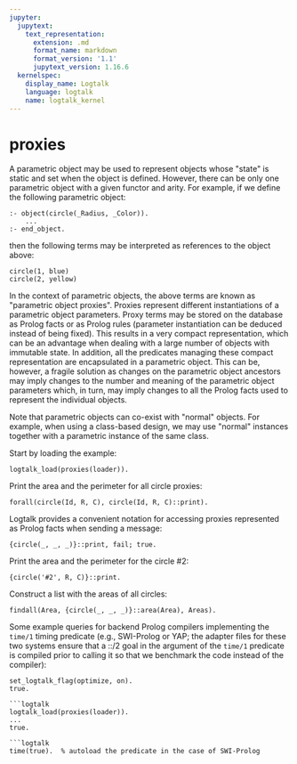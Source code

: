 ```yaml
---
jupyter:
  jupytext:
    text_representation:
      extension: .md
      format_name: markdown
      format_version: '1.1'
      jupytext_version: 1.16.6
  kernelspec:
    display_name: Logtalk
    language: logtalk
    name: logtalk_kernel
---
```


<!--
________________________________________________________________________

This file is part of Logtalk <https://logtalk.org/>  
SPDX-FileCopyrightText: 1998-2025 Paulo Moura <pmoura@logtalk.org>  
SPDX-License-Identifier: Apache-2.0

Licensed under the Apache License, Version 2.0 (the "License");
you may not use this file except in compliance with the License.
You may obtain a copy of the License at

    http://www.apache.org/licenses/LICENSE-2.0

Unless required by applicable law or agreed to in writing, software
distributed under the License is distributed on an "AS IS" BASIS,
WITHOUT WARRANTIES OR CONDITIONS OF ANY KIND, either express or implied.
See the License for the specific language governing permissions and
limitations under the License.
________________________________________________________________________
-->

# proxies

A parametric object may be used to represent objects whose "state" is static 
and set when the object is defined. However, there can be only one parametric 
object with a given functor and arity. For example, if we define the following
parametric object:

	:- object(circle(_Radius, _Color)).
		...
	:- end_object.

then the following terms may be interpreted as references to the object above:

	circle(1, blue)
	circle(2, yellow)

In the context of parametric objects, the above terms are known as "parametric
object proxies". Proxies represent different instantiations of a parametric 
object parameters. Proxy terms may be stored on the database as Prolog facts 
or as Prolog rules (parameter instantiation can be deduced instead of being 
fixed). This results in a very compact representation, which can be an 
advantage when dealing with a large number of objects with immutable state. 
In addition, all the predicates managing these compact representation are 
encapsulated in a parametric object. This can be, however, a fragile solution 
as changes on the parametric object ancestors may imply changes to the number 
and meaning of the parametric object parameters which, in turn, may imply 
changes to all the Prolog facts used to represent the individual objects.

Note that parametric objects can co-exist with "normal" objects. For example, 
when using a class-based design, we may use "normal" instances together with
a parametric instance of the same class.

Start by loading the example:

```logtalk
logtalk_load(proxies(loader)).
```

Print the area and the perimeter for all circle proxies:

```logtalk
forall(circle(Id, R, C), circle(Id, R, C)::print).
```

<!--
id: #1, area: 4.75291, perimeter: 7.72831, color: blue
id: #2, area: 43.2412, perimeter: 23.3106, color: yellow
id: #3, area: 0.477836, perimeter: 2.45044, color: green
id: #4, area: 103.508, perimeter: 36.0655, color: black
id: #5, area: 217.468, perimeter: 52.2761, color: cyan
true.
-->

Logtalk provides a convenient notation for accessing proxies
represented as Prolog facts when sending a message:

```logtalk
{circle(_, _, _)}::print, fail; true.
```

<!--
id: #1, area: 4.75291, perimeter: 7.72831, color: blue
id: #2, area: 43.2412, perimeter: 23.3106, color: yellow
id: #3, area: 0.477836, perimeter: 2.45044, color: green
id: #4, area: 103.508, perimeter: 36.0655, color: black
id: #5, area: 217.468, perimeter: 52.2761, color: cyan
true.
-->

Print the area and the perimeter for the circle #2:

```logtalk
{circle('#2', R, C)}::print.
```

<!--
id: #2, area: 43.2412, perimeter: 23.3106, color: yellow
R = 3.71, C = yellow.
-->

Construct a list with the areas of all circles:

```logtalk
findall(Area, {circle(_, _, _)}::area(Area), Areas).
```

<!--
Areas = [4.75291, 43.2412, 0.477836, 103.508, 217.468].
-->

Some example queries for backend Prolog compilers implementing the 
`time/1` timing predicate (e.g., SWI-Prolog or YAP; the adapter files
for these two systems ensure that a ::/2 goal in the argument of the
`time/1` predicate is compiled prior to calling it so that we benchmark
the code instead of the compiler):

```logtalk
set_logtalk_flag(optimize, on).
true.

```logtalk
logtalk_load(proxies(loader)).
...
true.

```logtalk
time(true).  % autoload the predicate in the case of SWI-Prolog
```

<!--
% 2 inferences, 0.000 CPU in 0.000 seconds (67% CPU, 250000 Lips)
true.

```logtalk
time(circle(one, 7, red)::id(Id)).
```

<!--
% 1 inferences, 0.000 CPU in 0.000 seconds (56% CPU, 76923 Lips)
Id = one.

```logtalk
time(circle(one, 7, red)::radius(Radius)).
```

<!--
% 1 inferences, 0.000 CPU in 0.000 seconds (61% CPU, 83333 Lips)
Radius = 7.

```logtalk
time(circle(one, 7, red)::color(Color)).
```

<!--
% 1 inferences, 0.000 CPU in 0.000 seconds (56% CPU, 71429 Lips)
Color = red.

```logtalk
Id0 = one, time(circle(Id0, 7, red)::id(Id)).
```

<!--
% 1 inferences, 0.000 CPU in 0.000 seconds (56% CPU, 76923 Lips)
Id0 = Id, Id = one.

```logtalk
Radius0 = 7, time(circle(one, Radius0, red)::radius(Radius)).
```

<!--
% 1 inferences, 0.000 CPU in 0.000 seconds (61% CPU, 83333 Lips)
Radius0 = Radius, Radius = 7.

```logtalk
Color0 = red, time(circle(one, 7, Color0)::color(Color)).
```

<!--
% 1 inferences, 0.000 CPU in 0.000 seconds (56% CPU, 71429 Lips)
Color0 = Color, Color = red.

```logtalk
time({circle('#2', Radius, Color)}::id(Id)).
```

<!--
% 2 inferences, 0.000 CPU in 0.000 seconds (71% CPU, 90909 Lips)
Radius = 3.71,
Color = yellow,
Id = '#2'.
